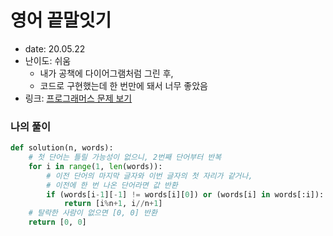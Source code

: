# 영어 끝말잇기
* date: 20.05.22
* 난이도: 쉬움
  * 내가 공책에 다이어그램처럼 그린 후,
  * 코드로 구현했는데 한 번만에 돼서 너무 좋았음
* 링크: [프로그래머스 문제 보기](https://programmers.co.kr/learn/courses/30/lessons/12981)

### 나의 풀이
```python
def solution(n, words):
    # 첫 단어는 틀릴 가능성이 없으니, 2번째 단어부터 반복
    for i in range(1, len(words)):    
        # 이전 단어의 마지막 글자와 이번 글자의 첫 자리가 같거나,
        # 이전에 한 번 나온 단어라면 값 반환
        if (words[i-1][-1] != words[i][0]) or (words[i] in words[:i]):
            return [i%n+1, i//n+1]
    # 탈락한 사람이 없으면 [0, 0] 반환
    return [0, 0]
```
